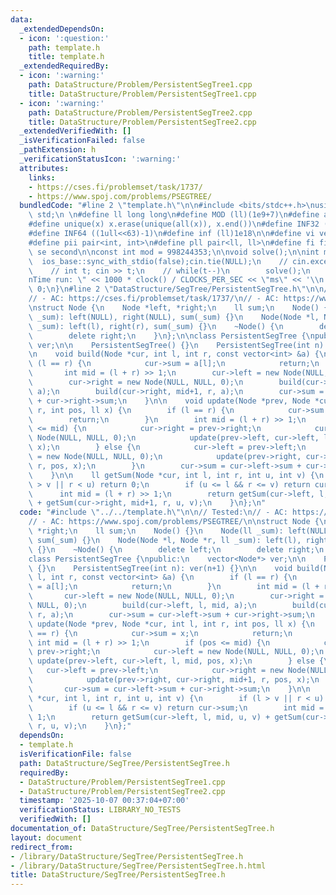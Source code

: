 ```yaml
---
data:
  _extendedDependsOn:
  - icon: ':question:'
    path: template.h
    title: template.h
  _extendedRequiredBy:
  - icon: ':warning:'
    path: DataStructure/Problem/PersistentSegTree1.cpp
    title: DataStructure/Problem/PersistentSegTree1.cpp
  - icon: ':warning:'
    path: DataStructure/Problem/PersistentSegTree2.cpp
    title: DataStructure/Problem/PersistentSegTree2.cpp
  _extendedVerifiedWith: []
  _isVerificationFailed: false
  _pathExtension: h
  _verificationStatusIcon: ':warning:'
  attributes:
    links:
    - https://cses.fi/problemset/task/1737/
    - https://www.spoj.com/problems/PSEGTREE/
  bundledCode: "#line 2 \"template.h\"\n\n#include <bits/stdc++.h>\nusing namespace\
    \ std;\n \n#define ll long long\n#define MOD (ll)(1e9+7)\n#define all(x) (x).begin(),(x).end()\n\
    #define unique(x) x.erase(unique(all(x)), x.end())\n#define INF32 ((1ull<<31)-1)\n\
    #define INF64 ((1ull<<63)-1)\n#define inf (ll)1e18\n\n#define vi vector<int>\n\
    #define pii pair<int, int>\n#define pll pair<ll, ll>\n#define fi first\n#define\
    \ se second\n\nconst int mod = 998244353;\n\nvoid solve();\n\nint main(){\n  \
    \  ios_base::sync_with_stdio(false);cin.tie(NULL);\n    // cin.exceptions(cin.failbit);\n\
    \    // int t; cin >> t;\n    // while(t--)\n        solve();\n    cerr << \"\\\
    nTime run: \" << 1000 * clock() / CLOCKS_PER_SEC << \"ms\" << '\\n';\n    return\
    \ 0;\n}\n#line 2 \"DataStructure/SegTree/PersistentSegTree.h\"\n\n// Tested:\n\
    // - AC: https://cses.fi/problemset/task/1737/\n// - AC: https://www.spoj.com/problems/PSEGTREE/\n\
    \nstruct Node {\n    Node *left, *right;\n    ll sum;\n    Node() {}\n    Node(ll\
    \ _sum): left(NULL), right(NULL), sum(_sum) {}\n    Node(Node *l, Node *r, ll\
    \ _sum): left(l), right(r), sum(_sum) {}\n    ~Node() {\n        delete left;\n\
    \        delete right;\n    }\n};\n\nclass PersistentSegTree {\npublic:\n    vector<Node*>\
    \ ver;\n\n    PersistentSegTree() {}\n    PersistentSegTree(int n): ver(n+1) {}\n\
    \n    void build(Node *cur, int l, int r, const vector<int> &a) {\n        if\
    \ (l == r) {\n            cur->sum = a[l];\n            return;\n        }\n \
    \       int mid = (l + r) >> 1;\n        cur->left = new Node(NULL, NULL, 0);\n\
    \        cur->right = new Node(NULL, NULL, 0);\n        build(cur->left, l, mid,\
    \ a);\n        build(cur->right, mid+1, r, a);\n        cur->sum = cur->left->sum\
    \ + cur->right->sum;\n    }\n\n    void update(Node *prev, Node *cur, int l, int\
    \ r, int pos, ll x) {\n        if (l == r) {\n            cur->sum = x;\n    \
    \        return;\n        }\n        int mid = (l + r) >> 1;\n        if (pos\
    \ <= mid) {\n            cur->right = prev->right;\n            cur->left = new\
    \ Node(NULL, NULL, 0);\n            update(prev->left, cur->left, l, mid, pos,\
    \ x);\n        } else {\n            cur->left = prev->left;\n            cur->right\
    \ = new Node(NULL, NULL, 0);\n            update(prev->right, cur->right, mid+1,\
    \ r, pos, x);\n        }\n        cur->sum = cur->left->sum + cur->right->sum;\n\
    \    }\n\n    ll getSum(Node *cur, int l, int r, int u, int v) {\n        if (l\
    \ > v || r < u) return 0;\n        if (u <= l && r <= v) return cur->sum;\n  \
    \      int mid = (l + r) >> 1;\n        return getSum(cur->left, l, mid, u, v)\
    \ + getSum(cur->right, mid+1, r, u, v);\n    }\n};\n"
  code: "#include \"../../template.h\"\n\n// Tested:\n// - AC: https://cses.fi/problemset/task/1737/\n\
    // - AC: https://www.spoj.com/problems/PSEGTREE/\n\nstruct Node {\n    Node *left,\
    \ *right;\n    ll sum;\n    Node() {}\n    Node(ll _sum): left(NULL), right(NULL),\
    \ sum(_sum) {}\n    Node(Node *l, Node *r, ll _sum): left(l), right(r), sum(_sum)\
    \ {}\n    ~Node() {\n        delete left;\n        delete right;\n    }\n};\n\n\
    class PersistentSegTree {\npublic:\n    vector<Node*> ver;\n\n    PersistentSegTree()\
    \ {}\n    PersistentSegTree(int n): ver(n+1) {}\n\n    void build(Node *cur, int\
    \ l, int r, const vector<int> &a) {\n        if (l == r) {\n            cur->sum\
    \ = a[l];\n            return;\n        }\n        int mid = (l + r) >> 1;\n \
    \       cur->left = new Node(NULL, NULL, 0);\n        cur->right = new Node(NULL,\
    \ NULL, 0);\n        build(cur->left, l, mid, a);\n        build(cur->right, mid+1,\
    \ r, a);\n        cur->sum = cur->left->sum + cur->right->sum;\n    }\n\n    void\
    \ update(Node *prev, Node *cur, int l, int r, int pos, ll x) {\n        if (l\
    \ == r) {\n            cur->sum = x;\n            return;\n        }\n       \
    \ int mid = (l + r) >> 1;\n        if (pos <= mid) {\n            cur->right =\
    \ prev->right;\n            cur->left = new Node(NULL, NULL, 0);\n           \
    \ update(prev->left, cur->left, l, mid, pos, x);\n        } else {\n         \
    \   cur->left = prev->left;\n            cur->right = new Node(NULL, NULL, 0);\n\
    \            update(prev->right, cur->right, mid+1, r, pos, x);\n        }\n \
    \       cur->sum = cur->left->sum + cur->right->sum;\n    }\n\n    ll getSum(Node\
    \ *cur, int l, int r, int u, int v) {\n        if (l > v || r < u) return 0;\n\
    \        if (u <= l && r <= v) return cur->sum;\n        int mid = (l + r) >>\
    \ 1;\n        return getSum(cur->left, l, mid, u, v) + getSum(cur->right, mid+1,\
    \ r, u, v);\n    }\n};"
  dependsOn:
  - template.h
  isVerificationFile: false
  path: DataStructure/SegTree/PersistentSegTree.h
  requiredBy:
  - DataStructure/Problem/PersistentSegTree1.cpp
  - DataStructure/Problem/PersistentSegTree2.cpp
  timestamp: '2025-10-07 00:37:04+07:00'
  verificationStatus: LIBRARY_NO_TESTS
  verifiedWith: []
documentation_of: DataStructure/SegTree/PersistentSegTree.h
layout: document
redirect_from:
- /library/DataStructure/SegTree/PersistentSegTree.h
- /library/DataStructure/SegTree/PersistentSegTree.h.html
title: DataStructure/SegTree/PersistentSegTree.h
---
```

